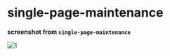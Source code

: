 # single-page-maintenance

**screenshot from `single-page-maintenance`**

![1](https://user-images.githubusercontent.com/54024035/146100024-ac9a6a86-a871-4420-bf40-8c5d888b6524.png)
